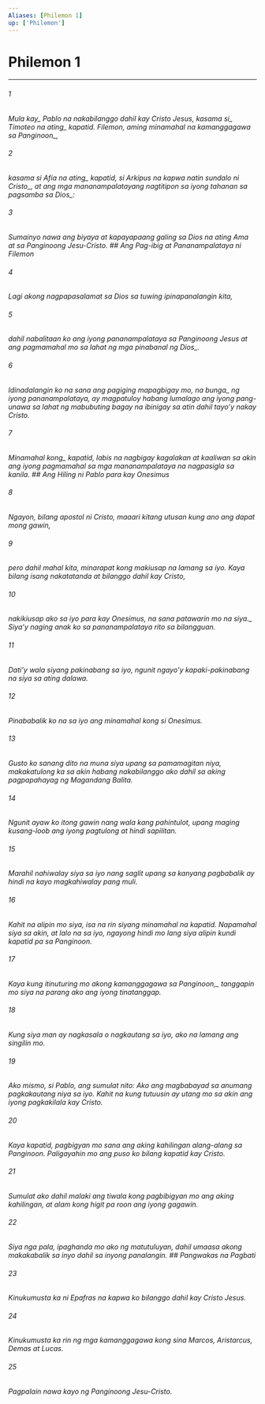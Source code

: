 ```yaml
---
Aliases: [Philemon 1]
up: ['Philemon']
---
```

# Philemon 1

***






















###### 1 










<i class="trans-change">Mula kay_ Pablo na nakabilanggo dahil kay Cristo Jesus, <i class="trans-change">kasama si_ Timoteo na <i class="trans-change">ating_ kapatid. Filemon, aming minamahal na kamanggagawa <i class="trans-change">sa Panginoon_, 





















###### 2 










kasama si Afia na <i class="trans-change">ating_ kapatid, si Arkipus na kapwa natin sundalo <i class="trans-change">ni Cristo_, at ang mga mananampalatayang nagtitipon sa iyong tahanan <i class="trans-change">sa pagsamba sa Dios_: 





















###### 3 










Sumainyo nawa ang biyaya at kapayapaang galing sa Dios na ating Ama at sa Panginoong Jesu-Cristo. ## Ang Pag-ibig at Pananampalataya ni Filemon 





















###### 4 










Lagi akong nagpapasalamat sa Dios sa tuwing ipinapanalangin kita, 





















###### 5 










dahil nabalitaan ko ang iyong pananampalataya sa Panginoong Jesus at ang pagmamahal mo sa lahat ng mga pinabanal <i class="trans-change">ng Dios_. 





















###### 6 










Idinadalangin ko na sana ang pagiging mapagbigay mo, <i class="trans-change">na bunga_ ng iyong pananampalataya, ay magpatuloy habang lumalago ang iyong pang-unawa sa lahat ng mabubuting bagay na ibinigay sa atin dahil tayoʼy nakay Cristo. 





















###### 7 










<i class="trans-change">Minamahal kong_ kapatid, labis na nagbigay kagalakan at kaaliwan sa akin ang iyong pagmamahal sa mga mananampalataya na nagpasigla sa kanila. ## Ang Hiling ni Pablo para kay Onesimus 





















###### 8 










Ngayon, bilang apostol ni Cristo, maaari kitang utusan kung ano ang dapat mong gawin, 





















###### 9 










pero dahil mahal kita, minarapat kong makiusap na lamang sa iyo. Kaya bilang isang nakatatanda at bilanggo dahil kay Cristo, 





















###### 10 










nakikiusap ako sa iyo para kay Onesimus, <i class="trans-change">na sana patawarin mo na siya._ Siyaʼy naging anak ko sa pananampalataya rito sa bilangguan. 





















###### 11 










Datiʼy wala siyang pakinabang sa iyo, ngunit ngayoʼy kapaki-pakinabang na siya sa ating dalawa. 





















###### 12 










Pinababalik ko na sa iyo ang minamahal kong si Onesimus. 





















###### 13 










Gusto ko sanang dito na muna siya upang sa pamamagitan niya, makakatulong ka sa akin habang nakabilanggo ako dahil sa aking pagpapahayag ng Magandang Balita. 





















###### 14 










Ngunit ayaw ko itong gawin nang wala kang pahintulot, upang maging kusang-loob ang iyong pagtulong at hindi sapilitan. 





















###### 15 










Marahil nahiwalay siya sa iyo nang saglit upang sa kanyang pagbabalik ay hindi na kayo magkahiwalay pang muli. 





















###### 16 










Kahit na alipin mo siya, isa na rin siyang minamahal na kapatid. Napamahal siya sa akin, at lalo na sa iyo, ngayong hindi mo lang siya alipin kundi kapatid pa sa Panginoon. 





















###### 17 










Kaya kung itinuturing mo akong kamanggagawa <i class="trans-change">sa Panginoon,_ tanggapin mo siya na parang ako ang iyong tinatanggap. 





















###### 18 










Kung siya man ay nagkasala o nagkautang sa iyo, ako na lamang ang singilin mo. 





















###### 19 










Ako mismo, si Pablo, ang sumulat nito: Ako ang magbabayad sa anumang pagkakautang niya sa iyo. Kahit na kung tutuusin ay utang mo sa akin ang iyong pagkakilala kay Cristo. 





















###### 20 










Kaya kapatid, pagbigyan mo sana ang aking kahilingan alang-alang sa Panginoon. Paligayahin mo ang puso ko bilang kapatid kay Cristo. 





















###### 21 










Sumulat ako dahil malaki ang tiwala kong pagbibigyan mo ang aking kahilingan, at alam kong higit pa roon ang iyong gagawin. 





















###### 22 










Siya nga pala, ipaghanda mo ako ng matutuluyan, dahil umaasa akong makakabalik sa inyo dahil sa inyong panalangin. ## Pangwakas na Pagbati 





















###### 23 










Kinukumusta ka ni Epafras na kapwa ko bilanggo dahil kay Cristo Jesus. 





















###### 24 










Kinukumusta ka rin ng mga kamanggagawa kong sina Marcos, Aristarcus, Demas at Lucas. 





















###### 25 










Pagpalain nawa kayo ng Panginoong Jesu-Cristo.
